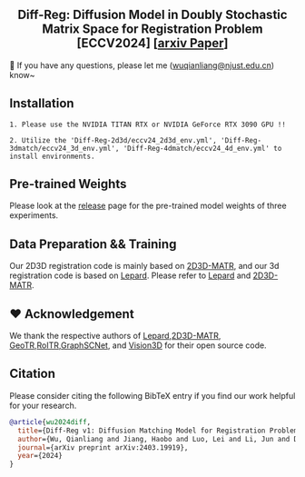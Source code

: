 <div style="text-align: center;">
  <h2>Diff-Reg: Diffusion Model in Doubly Stochastic Matrix Space for Registration Problem [ECCV2024] [<a href="https://arxiv.org/pdf/2403.19919">arxiv Paper</a>]</h2>
</div>

👀 If you have any questions, please let me (wuqianliang@njust.edu.cn) know~

## Installation
`1. Please use the NVIDIA TITAN RTX or NVIDIA GeForce RTX 3090 GPU !! `

`2. Utilize the 'Diff-Reg-2d3d/eccv24_2d3d_env.yml', 'Diff-Reg-3dmatch/eccv24_3d_env.yml', 'Diff-Reg-4dmatch/eccv24_4d_env.yml' to install environments.`

## Pre-trained Weights

Please look at the [release](https://github.com/wuqianliang/Diff-Reg/releases/tag/DiffRegv1) page for the pre-trained model weights of three experiments.

## Data Preparation && Training

Our 2D3D registration code is mainly based on [2D3D-MATR](https://github.com/minhaolee/2D3DMATR), and our 3d registration code is based on [Lepard](https://github.com/rabbityl/lepard). Please refer to [Lepard](https://github.com/rabbityl/lepard) and [2D3D-MATR](https://github.com/minhaolee/2D3DMATR).


## :hearts: Acknowledgement

We thank the respective authors of [Lepard](https://github.com/rabbityl/lepard),[2D3D-MATR](https://github.com/minhaolee/2D3DMATR), [GeoTR](https://github.com/qinzheng93/GeoTransformer),[RoITR](https://github.com/haoyu94/RoITr),[GraphSCNet](https://github.com/qinzheng93/GraphSCNet), and [Vision3D](https://github.com/qinzheng93/vision3d) for their open source code.

## Citation

Please consider citing the following BibTeX entry if you find our work helpful for your research.   

```bibtex
@article{wu2024diff,
  title={Diff-Reg v1: Diffusion Matching Model for Registration Problem},
  author={Wu, Qianliang and Jiang, Haobo and Luo, Lei and Li, Jun and Ding, Yaqing and Xie, Jin and Yang, Jian},
  journal={arXiv preprint arXiv:2403.19919},
  year={2024}
}



